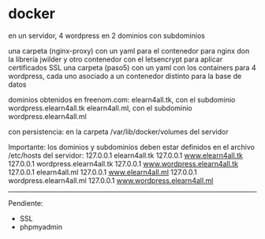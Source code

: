 # docker
en un servidor, 4 wordpress en 2 dominios con subdominios

una carpeta (nginx-proxy) con un yaml para el contenedor para nginx don la librería jwilder y otro contenedor con el letsencrypt para aplicar certificados SSL
una carpeta (paso5) con un yaml con los containers para 4 wordpress, cada uno asociado a un contenedor distinto para la base de datos

dominios obtenidos en freenom.com:
elearn4all.tk, con el subdominio wordpress.elearn4all.tk
elearn4all.ml, con el subdominio wordpress.elearn4all.ml

con persistencia: en la carpeta /var/lib/docker/volumes del servidor

Importante: los dominios y subdominios deben estar definidos en el archivo /etc/hosts del servidor:
127.0.0.1       elearn4all.tk
127.0.0.1       www.elearn4all.tk
127.0.0.1       wordpress.elearn4all.tk
127.0.0.1       www.wordpress.elearn4all.tk
127.0.0.1       elearn4all.ml
127.0.0.1       www.elearn4all.ml
127.0.0.1       wordpress.elearn4all.ml
127.0.0.1       www.wordpress.elearn4all.ml


-------------------------
Pendiente:
- SSL
- phpmyadmin


